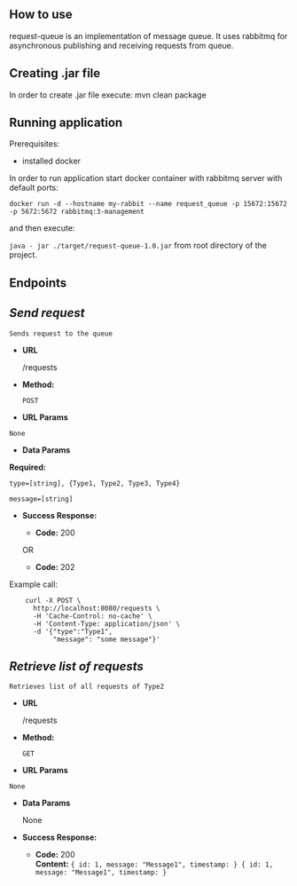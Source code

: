 ## How to use ##
request-queue is an implementation of message queue. It uses rabbitmq for asynchronous publishing and receiving requests from queue.

## Creating .jar file
In order to create .jar file execute: mvn clean package

## Running application

Prerequisites:
- installed docker

In order to run application start docker container with rabbitmq server with default ports:
 
``
    docker run -d --hostname my-rabbit --name request_queue -p 15672:15672 -p 5672:5672 rabbitmq:3-management
``

 and then execute:
 
 ``
    java - jar ./target/request-queue-1.0.jar
 ``
from root directory of the project.

## Endpoints ##
 *Send request*
  ----
    Sends request to the queue
  
  * **URL**
  
    /requests
  
  * **Method:**
  
    `POST`
    
  *  **URL Params**
  
    None
  
  * **Data Params**
  
   **Required:**
 
   `type=[string], {Type1, Type2, Type3, Type4}`
   
   `message=[string]`
   
  * **Success Response:**
  
    * **Code:** 200 <br />
    
    OR 
  
    * **Code:** 202 <br />
     
     
   Example call:
   
        curl -X POST \
          http://localhost:8080/requests \
          -H 'Cache-Control: no-cache' \
          -H 'Content-Type: application/json' \
          -d '{"type":"Type1",
        	   "message": "some message"}'
    
 *Retrieve list of requests*
  ----
    Retrieves list of all requests of Type2
  
  * **URL**
  
    /requests
  
  * **Method:**
  
    `GET`
    
  *  **URL Params**
  
    None
  
  * **Data Params**
  
    None
  
  * **Success Response:**

    * **Code:** 200 <br />
      **Content:** `{ id: 1, message: "Message1", timestamp: }
                    { id: 1, message: "Message1", timestamp: }`
